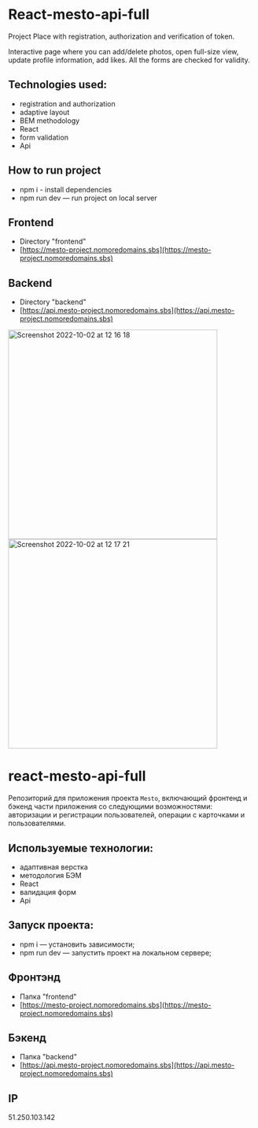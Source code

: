 # React-mesto-api-full
Project Place with registration, authorization and verification of token. 

Interactive page where you can add/delete photos, open full-size view,
update profile information, add likes. All the forms are checked for validity.

## Technologies used:
* registration and authorization
* adaptive layout
* BEM methodology
* React
* form validation
* Api

## How to run project
* npm i - install dependencies
* npm run dev — run project on local server

## Frontend 
* Directory "frontend"
* [https://mesto-project.nomoredomains.sbs](https://mesto-project.nomoredomains.sbs)

## Backend 
* Directory "backend"
* [https://api.mesto-project.nomoredomains.sbs](https://api.mesto-project.nomoredomains.sbs)

<img width="425" alt="Screenshot 2022-10-02 at 12 16 18" src="https://user-images.githubusercontent.com/56136113/193447116-8e054bca-204e-4b33-99ba-29dfe25d72a1.png">
<img width="425" alt="Screenshot 2022-10-02 at 12 17 21" src="https://user-images.githubusercontent.com/56136113/193447118-e6c0e96a-d3b8-44af-93e4-58b9946a38c0.png">

# react-mesto-api-full
Репозиторий для приложения проекта `Mesto`, включающий фронтенд и бэкенд части приложения со следующими возможностями: авторизации и регистрации пользователей, операции с карточками и пользователями. 

## Используемые технологии:
* адаптивная верстка
* методология БЭМ
* React
* валидация форм
* Api

## Запуск проекта:
* npm i — установить зависимости;
* npm run dev — запустить проект на локальном сервере;

## Фронтэнд
* Папка "frontend"
* [https://mesto-project.nomoredomains.sbs](https://mesto-project.nomoredomains.sbs)

## Бэкенд 
* Папка "backend"
* [https://api.mesto-project.nomoredomains.sbs](https://api.mesto-project.nomoredomains.sbs)

## IP 
51.250.103.142



